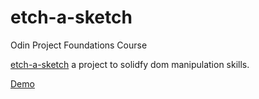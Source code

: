 # etch-a-sketch

Odin Project Foundations Course

[etch-a-sketch](https://www.theodinproject.com/paths/foundations/courses/foundations/lessons/etch-a-sketch-project) a project to solidfy dom manipulation skills.

[Demo](https://berkaykarlik.github.io/etch-a-sketch/)
